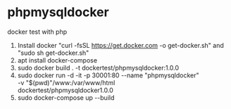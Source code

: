 # phpmysqldocker
docker test with php
1. Install docker "curl -fsSL https://get.docker.com -o get-docker.sh" and "sudo sh get-docker.sh"
2. apt install docker-compose
3. sudo docker build . -t dockertest/phpmysqldocker:1.0.0
4. sudo docker run -d -it -p 30001:80 --name "phpmysqldocker" \
   -v "$(pwd)"/www:/var/www/html \
   dockertest/phpmysqldocker1.0.0
5. sudo docker-compose up --build
